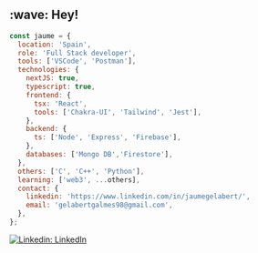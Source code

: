 <div>
  <h2>:wave: Hey!</h2>
</div>

```javascript
const jaume = {
  location: 'Spain',
  role: 'Full Stack developer',
  tools: ['VSCode', 'Postman'],
  technologies: {
    nextJS: true,
    typescript: true,
    frontend: {
      tsx: 'React',
      tools: ['Chakra-UI', 'Tailwind', 'Jest'],
    },
    backend: {
      ts: ['Node', 'Express', 'Firebase'],
    },
    databases: ['Mongo DB','Firestore'],
  },
  others: ['C', 'C++', 'Python'],
  learning: ['web3', ...others],
  contact: {
    linkedin: 'https://www.linkedin.com/in/jaumegelabert/',
    email: 'gelabertgalmes98@gmail.com',
  },
};
```

[![Linkedin: LinkedIn](https://img.shields.io/badge/-jaumegelabert-blue?style=flat-square&logo=Linkedin&logoColor=white&link=https://www.linkedin.com/in/jaumegelabert/)](https://www.linkedin.com/in/jaumegelabert/)
